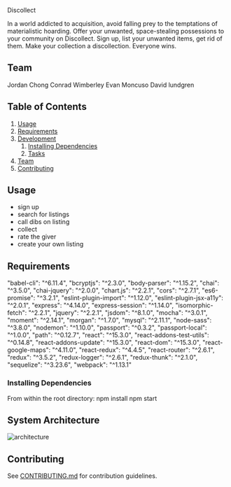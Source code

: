 Discollect

In a world addicted to acquisition, avoid falling prey to the temptations of materialistic hoarding. Offer your unwanted, space-stealing possessions to your community on Discollect. Sign up, list your unwanted items, get rid of them. Make your collection a discollection. Everyone wins.

## Team
Jordan Chong
Conrad Wimberley
Evan Moncuso
David lundgren

## Table of Contents

1. [Usage](#Usage)
1. [Requirements](#requirements)
1. [Development](#development)
    1. [Installing Dependencies](#installing-dependencies)
    1. [Tasks](#tasks)
1. [Team](#team)
1. [Contributing](#contributing)

## Usage

- sign up
- search for listings
- call dibs on listing
- collect
- rate the giver
- create your own listing

## Requirements

"babel-cli": "^6.11.4",
"bcryptjs": "^2.3.0",
"body-parser": "^1.15.2",
"chai": "^3.5.0",
"chai-jquery": "^2.0.0",
"chart.js": "^2.2.1",
"cors": "^2.7.1",
"es6-promise": "^3.2.1",
"eslint-plugin-import": "^1.12.0",
"eslint-plugin-jsx-a11y": "^2.0.1",
"express": "^4.14.0",
"express-session": "^1.14.0",
"isomorphic-fetch": "^2.2.1",
"jquery": "^2.2.1",
"jsdom": "^8.1.0",
"mocha": "^3.0.1",
"moment": "^2.14.1",
"morgan": "^1.7.0",
"mysql": "^2.11.1",
"node-sass": "^3.8.0",
"nodemon": "^1.10.0",
"passport": "^0.3.2",
"passport-local": "^1.0.0",
"path": "^0.12.7",
"react": "^15.3.0",
"react-addons-test-utils": "^0.14.8",
"react-addons-update": "^15.3.0",
"react-dom": "^15.3.0",
"react-google-maps": "^4.11.0",
"react-redux": "^4.4.5",
"react-router": "^2.6.1",
"redux": "^3.5.2",
"redux-logger": "^2.6.1",
"redux-thunk": "^2.1.0",
"sequelize": "^3.23.6",
"webpack": "^1.13.1"


### Installing Dependencies

From within the root directory:
npm install
npm start

## System Architecture

![architecture](https://cloud.githubusercontent.com/assets/15058631/18021601/7f6aa854-6b9d-11e6-8379-fea7ae3f3b8d.png)



## Contributing

See [CONTRIBUTING.md](CONTRIBUTING.md) for contribution guidelines.
